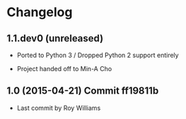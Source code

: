 # Changelog

## 1.1.dev0 (unreleased)

-   Ported to Python 3 / Dropped Python 2 support entirely

-   Project handed off to Min-A Cho

 
## 1.0 (2015-04-21) Commit ff19811b

-   Last commit by Roy Williams